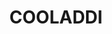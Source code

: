 ---
lastmod: '2025-04-06T06:05:21+00:00'
latitude: -26.724017
layout: suburb
longitude: 145.397502
postcode: '4479'
state: QLD
title: COOLADDI
url: /qld/cooladdi/
---